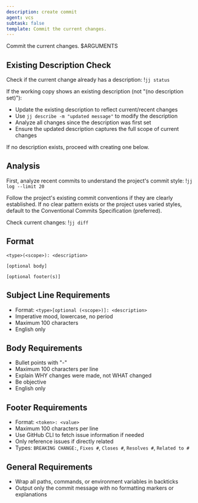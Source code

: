 ```yaml
---
description: create commit
agent: vcs
subtask: false
template: Commit the current changes.
---
```


Commit the current changes. $ARGUMENTS

## Existing Description Check

Check if the current change already has a description:
!`jj status`

If the working copy shows an existing description (not "(no description set)"):

- Update the existing description to reflect current/recent changes
- Use `jj describe -m "updated message"` to modify the description
- Analyze all changes since the description was first set
- Ensure the updated description captures the full scope of current changes

If no description exists, proceed with creating one below.

## Analysis

First, analyze recent commits to understand the project's commit style:
!`jj log --limit 20`

Follow the project's existing commit conventions if they are clearly established.
If no clear pattern exists or the project uses varied styles, default to the
Conventional Commits Specification (preferred).

Check current changes:
!`jj diff`

## Format

```
<type>(<scope>): <description>

[optional body]

[optional footer(s)]
```

## Subject Line Requirements

- Format: `<type>[optional (<scope>)]: <description>`
- Imperative mood, lowercase, no period
- Maximum 100 characters
- English only

## Body Requirements

- Bullet points with "-"
- Maximum 100 characters per line
- Explain WHY changes were made, not WHAT changed
- Be objective
- English only

## Footer Requirements

- Format: `<token>: <value>`
- Maximum 100 characters per line
- Use GitHub CLI to fetch issue information if needed
- Only reference issues if directly related
- Types: `BREAKING CHANGE:`, `Fixes #`, `Closes #`, `Resolves #`, `Related to #`

## General Requirements

- Wrap all paths, commands, or environment variables in backticks
- Output only the commit message with no formatting markers or explanations
